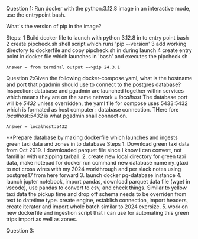 Question 1: Run docker with the python:3.12.8 image in an interactive mode, use the entrypoint bash.

What's the version of pip in the image?

Steps: 
    1 Build docker file to launch with python 3.12.8 in to entry point bash
    2 create pipcheck.sh shell script which runs 'pip --version'
    3 add working directory to dockerfile and copy pipcheck.sh in during launch
    4 create entry point in docker file which launches in 'bash' and executes the pipcheck.sh

    Answer = from terminal output ==>pip 24.3.1

Question 2:Given the following docker-compose.yaml, what is the hostname and port that pgadmin should use to connect to the postgres database?
    Inspection:
        database and pgadmin are launched together within services which means they are on the same network = *localhost*
        The database port will be *5432* unless overridden, the yaml file for compose uses 5433:5432 which is formated as host computer : database connection.
        THere fore *localhost:5432* is what pgadmin shall connect on.

    Answer = localhost:5432

**Prepare database by making dockerfile which launches and ingests green taxi data and zones in to database
    Steps
        1. Download green taxi data from Oct 2019. I downloaded parquet file since I know i can convert, not familliar with unzipping tarball.
        2. create new local directory for green taxi data, make notepad for docker run command new database name ny_gtaxi to not cross wires with my 2024 workthrough and per slack notes using postgres17 from here forward
        3. launch docker pg-database instance
        4. launch jupter notebook, import pandas, download parquet data file (wget in vscode), use pandas to convert to csv, and check things.  Similar to yellow taxi data the pickup time and drop off schema needs to be overriden from text to datetime type.  create engine, establish connection, import headers, create iterator and import whole batch similar to 2024 exersize.
        5. work on new dockerfile and ingestion script that i can use for automating this green trips import as well as zones.


Question 3:
